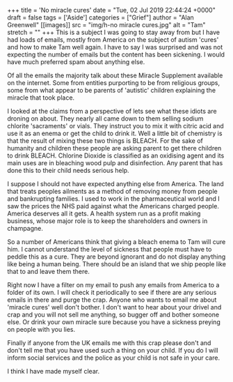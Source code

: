+++
title = 'No miracle cures'
date = "Tue, 02 Jul 2019 22:44:24 +0000"
draft = false
tags = ['Aside']
categories = ["Grief"]
author = "Alan Greenwell"
[[images]]
  src = "img/h-no miracle cures.jpg"
  alt = "Tam"
  stretch = ""
+++
This is a subject I was going to stay away from but I have had loads of emails, mostly from America on the subject of autism 'cures' and how to make Tam well again. I have to say I was surprised and was not expecting the number of emails but the content has been sickening. I would have much preferred spam about anything else.
<!--more-->
Of all the emails the majority talk about these Miracle Supplement available on the internet. Some from entities purporting to be from religious groups, some from what appear to be parents of 'autistic' children explaining the miracle that took place.

I looked at the claims from a perspective of lets see what these idiots are droning on about. They nearly all came down to them selling sodium chlorite 'sacraments' or vials. They instruct you to mix it with citric acid and use it as an enema or get the child to drink it. Well a little bit of chemistry is that the result of mixing these two things is BLEACH. For the sake of humanity and children these people are asking parent to get there children to drink BLEACH. Chlorine Dioxide is classified as an oxidising agent and its main uses are in bleaching wood pulp and disinfection. Any parent that has done this to their child needs serious help.

I suppose I should not have expected anything else from America. The land that treats peoples ailments as a method of removing money from people and bankrupting families. I used to work in the pharmaceutical world and I saw the prices the NHS paid against what the Americans charged people. America deserves all it gets. A health system run as a profit making business, whose major role is to keep the shareholders and owners in champagne.

So a number of Americans think that giving a bleach enema to Tam will cure him. I cannot understand the level of sickness that people must have to peddle this as a cure. They are beyond ignorant and do not display anything like being a human being. There should be an island that we ship people like that to and leave them there.

Right now I have a filter on my email to push any emails from America to a folder of its own. I will check it periodically to see if there are any serious emails in there and purge the crap. Anyone who wants to email me about 'miracle cures' well don't bother. I don't want to hear about your drivel and crap and you will not sell me anything, so bugger off and bother someone else. Or drink your own miracle sure because you have a sickness preying on people with you lies.

Finally if anyone from the UK emails me with this crap please don't and don't tell me that you have used such a thing on your child. If you do I will inform social services and the police as your child is not safe in your care.

I think I have made myself clear.